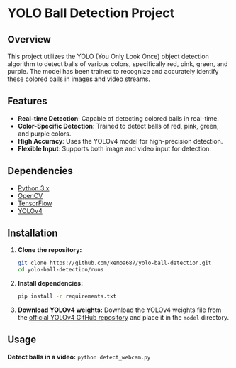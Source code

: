 # YOLO Ball Detection Project

## Overview

This project utilizes the YOLO (You Only Look Once) object detection algorithm to detect balls of various colors, specifically red, pink, green, and purple. The model has been trained to recognize and accurately identify these colored balls in images and video streams.

## Features

- **Real-time Detection**: Capable of detecting colored balls in real-time.
- **Color-Specific Detection**: Trained to detect balls of red, pink, green, and purple colors.
- **High Accuracy**: Uses the YOLOv4 model for high-precision detection.
- **Flexible Input**: Supports both image and video input for detection.

## Dependencies

- [Python 3.x](https://www.python.org/downloads/)
- [OpenCV](https://opencv.org/)
- [TensorFlow](https://www.tensorflow.org/install)
- [YOLOv4](https://github.com/AlexeyAB/darknet)

## Installation

1. **Clone the repository:**
    ```bash
    git clone https://github.com/kemoa687/yolo-ball-detection.git
    cd yolo-ball-detection/runs
    ```

2. **Install dependencies:**
    ```bash
    pip install -r requirements.txt
    ```

3. **Download YOLOv4 weights:**
    Download the YOLOv4 weights file from the [official YOLOv4 GitHub repository](https://github.com/AlexeyAB/darknet) and place it in the `model` directory.

## Usage

**Detect balls in a video:**
    ```
    python detect_webcam.py
    ```
